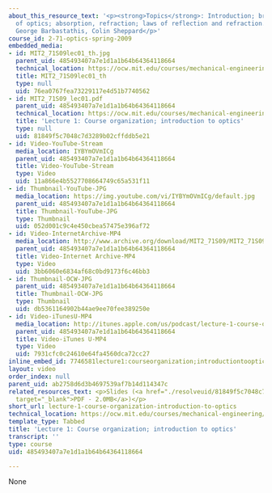 ```yaml
---
about_this_resource_text: '<p><strong>Topics</strong>: Introduction; brief history
  of optics; absorption, refraction; laws of reflection and refraction.</p> <p><strong>Instructors</strong>:
  George Barbastathis, Colin Sheppard</p>'
course_id: 2-71-optics-spring-2009
embedded_media:
- id: MIT2_71S09lec01_th.jpg
  parent_uid: 485493407a7e1d1a1b64b64364118664
  technical_location: https://ocw.mit.edu/courses/mechanical-engineering/2-71-optics-spring-2009/video-lectures/lecture-1-course-organization-introduction-to-optics/MIT2_71S09lec01_th.jpg
  title: MIT2_71S09lec01_th
  type: null
  uid: 76ea0767fea73229117e4d51b7740562
- id: MIT2_71S09_lec01.pdf
  parent_uid: 485493407a7e1d1a1b64b64364118664
  technical_location: https://ocw.mit.edu/courses/mechanical-engineering/2-71-optics-spring-2009/video-lectures/lecture-1-course-organization-introduction-to-optics/MIT2_71S09_lec01.pdf
  title: 'Lecture 1: Course organization; introduction to optics'
  type: null
  uid: 81849f5c7048c7d3289b02cffddb5e21
- id: Video-YouTube-Stream
  media_location: IYBYmOVmICg
  parent_uid: 485493407a7e1d1a1b64b64364118664
  title: Video-YouTube-Stream
  type: Video
  uid: 11a866e4b5527708664749c65a531f11
- id: Thumbnail-YouTube-JPG
  media_location: https://img.youtube.com/vi/IYBYmOVmICg/default.jpg
  parent_uid: 485493407a7e1d1a1b64b64364118664
  title: Thumbnail-YouTube-JPG
  type: Thumbnail
  uid: 052d001c9c4e450cbea57475e396af72
- id: Video-InternetArchive-MP4
  media_location: http://www.archive.org/download/MIT2_71S09/MIT2_71S09lec01_300k.mp4
  parent_uid: 485493407a7e1d1a1b64b64364118664
  title: Video-Internet Archive-MP4
  type: Video
  uid: 3bb6060e6834af68c0bd9173f6c46bb3
- id: Thumbnail-OCW-JPG
  parent_uid: 485493407a7e1d1a1b64b64364118664
  title: Thumbnail-OCW-JPG
  type: Thumbnail
  uid: db5361164902b44ae9ee70fee389250e
- id: Video-iTunesU-MP4
  media_location: http://itunes.apple.com/us/podcast/lecture-1-course-organization/id458340461?i=96550047
  parent_uid: 485493407a7e1d1a1b64b64364118664
  title: Video-iTunes U-MP4
  type: Video
  uid: 7931cfc0c24610e64fa4560dca72cc27
inline_embed_id: 7746581lecture1:courseorganization;introductiontooptics82221747
layout: video
order_index: null
parent_uid: ab2758d6d3b4697539af7b14d114347c
related_resources_text: <p>Slides (<a href="./resolveuid/81849f5c7048c7d3289b02cffddb5e21"
  target="_blank">PDF - 2.0MB</a>)</p>
short_url: lecture-1-course-organization-introduction-to-optics
technical_location: https://ocw.mit.edu/courses/mechanical-engineering/2-71-optics-spring-2009/video-lectures/lecture-1-course-organization-introduction-to-optics
template_type: Tabbed
title: 'Lecture 1: Course organization; introduction to optics'
transcript: ''
type: course
uid: 485493407a7e1d1a1b64b64364118664

---
```

None
